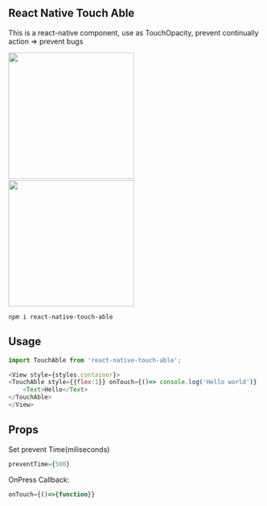 ## React Native Touch Able
This is a react-native component, use as TouchOpacity, prevent continually action => prevent bugs







<!-- ![Example](https://media.giphy.com/media/459QrcvUL52qA/giphy.gif) -->
<img src="https://media.giphy.com/media/459QrcvUL52qA/giphy.gif" width="250" /> 
&nbsp;&nbsp;&nbsp;&nbsp;&nbsp;&nbsp;&nbsp;&nbsp;&nbsp;&nbsp;&nbsp;<img src="https://media.giphy.com/media/XcO948vbjhL9e/giphy.gif" width="250" />
<br>



```
npm i react-native-touch-able

```


## Usage
```javascript
import TouchAble from 'react-native-touch-able';

<View style={styles.container}>
<TouchAble style={{flex:1}} onTouch={()=> console.log('Hello world')}
    <Text>Hello</Text>
</TouchAble>
</View>
```

## Props

Set prevent Time(miliseconds)
```javascript
preventTime={500}
```

OnPress Callback:

```javascript
onTouch={()=>{function}}
```
